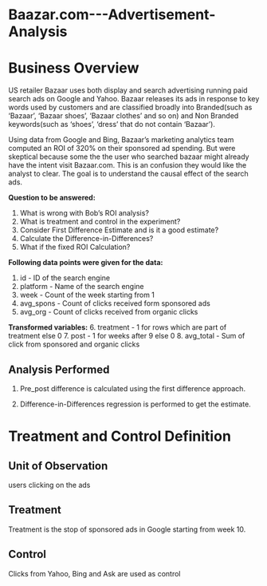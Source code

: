 # Baazar.com---Advertisement-Analysis
 
# Business Overview

US retailer Bazaar uses both display and search advertising running paid search ads on Google and Yahoo. Bazaar releases its ads in response to key words used by customers and are classified broadly into Branded(such as ‘Bazaar’, ‘Bazaar shoes’, ‘Bazaar clothes’ and so on) and Non Branded keywords(such as ‘shoes’, ‘dress’ that do not contain ‘Bazaar’).

Using data from Google and Bing, Bazaar’s marketing analytics team computed an ROI of 320% on their sponsored ad spending. But were skeptical because some the the user who searched bazaar might already have the intent visit Bazaar.com. This is an confusion they would like the analyst to clear. The goal is to understand the causal effect of the search ads.

__Question to be answered:__

1. What is wrong with Bob’s ROI analysis?
2. What is treatment and control in the experiment?
3. Consider First Difference Estimate and is it a good estimate?
4. Calculate  the  Difference-in-Differences?
5. What if the fixed ROI Calculation?

__Following data points were given for the data:__

1. id - ID of the search engine
2. platform - Name of the search engine
3. week  - Count of the week starting from 1
4. avg_spons - Count of clicks received form sponsored ads
5. avg_org - Count of clicks received from organic clicks

__Transformed variables:__
6. treatment - 1 for rows which are part of treatment else 0
7. post - 1 for weeks after 9 else 0
8. avg_total - Sum of click from sponsored and organic clicks

## Analysis Performed

1. Pre_post difference is calculated using the first difference approach.

2. Difference-in-Differences regression is performed to get the estimate.

# Treatment and Control Definition

## Unit of Observation
users clicking on the ads

## Treatment
Treatment is the stop of sponsored ads in Google starting from week 10.

## Control
Clicks from Yahoo, Bing and Ask are used as control
